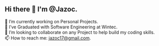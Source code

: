 ## Hi there 👋 I'm @Jazoc.

🔭 I’m currently working on Personal Projects. <br>
🌱 I’ve Graduated with Software Engineering at Wintec. <br>
👯 I’m looking to collaborate on any Project to help build my coding skills. <br>
📫 How to reach me: jazoc17@gmail.com.
